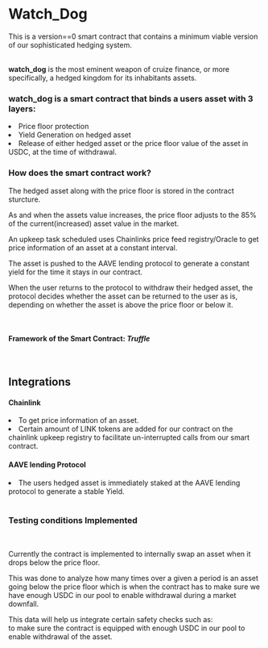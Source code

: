 # Watch_Dog
This is a version==0 smart contract that contains a minimum viable version of our sophisticated hedging system.

<br>
<b>watch_dog</b> is the most eminent weapon of cruize finance, or more specifically, a hedged kingdom for its inhabitants assets.

<br>

### watch_dog is a smart contract that binds a users asset with 3 layers:
<li> Price floor protection 
<li> Yield Generation on hedged asset
<li> Release of either hedged asset or the price floor value of the asset in USDC, at the time of withdrawal.

<br>

### How does the smart contract work?
The hedged asset along with the price floor is stored in the contract sturcture. <br>

As and when the assets value increases, the price floor adjusts to the 85% of the current(increased) asset value in the market. <br>

An upkeep task scheduled uses Chainlinks price feed registry/Oracle to get price information of an asset at a constant interval. <br>

The asset is pushed to the AAVE lending protocol to generate a constant yield for the time it stays in our contract. <br>

When the user returns to the protocol to withdraw their hedged asset, the protocol decides whether the asset can be returned to the user as is, depending on whether the asset is above the price floor or below it. <br>


<br>

#### Framework of the Smart Contract: <i>Truffle</i>

<br>

## Integrations

#### Chainlink
<li> To get price information of an asset. <br>
<li> Certain amount of LINK tokens are added for our contract on the chainlink upkeep registry to facilitate un-interrupted calls from our smart contract. <br>

#### AAVE lending Protocol
<li> The users hedged asset is immediately staked at the AAVE lending protocol to generate a stable Yield. <br>

<br>

### Testing conditions Implemented
<br>

Currently the contract is implemented to internally swap an asset when it drops below the price floor. <br> 

This was done to analyze how many times over a given a period is an asset going below the price floor which is when the contract has to make sure we have enough USDC in our pool to enable withdrawal during a market downfall. <br>

This data will help us integrate certain safety checks such as: <br>
to make sure the contract is equipped with enough USDC in our pool to enable withdrawal of the asset.
